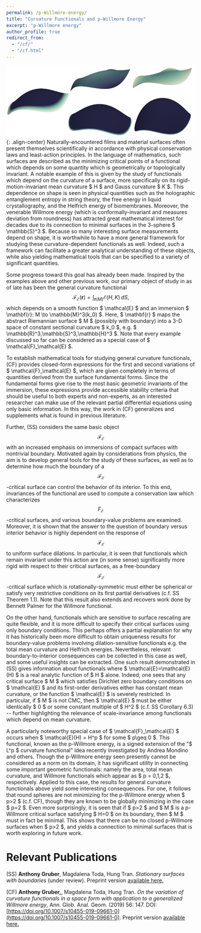 ```yaml
---
permalink: /p-Willmore-energy/
title: "Curvature Functionals and p-Willmore Energy"
excerpt: "p-Willmore energy"
author_profile: true
redirect_from:
  - "/cf/"
  - "/cf.html"
---
```


<script src="scripts/load-mathjax.js" async></script>

![image-center](/images/curvfront.png){: .align-center}
Naturally-encountered films and material surfaces often present themselves scientifically in accordance with physical conservation laws and least-action principles.  In the language of mathematics, such surfaces are described as the minimizing critical points of a functional which depends on some quantity which is geometrically or topologically invariant.  A notable example of this is given by the study of functionals which depend on the curvature of a surface, more specifically on its rigid-motion-invariant mean curvature $ H $ and Gauss curvature $ K $. This dependence on shape is seen in physical quantities such as the holographic entanglement entropy in string theory, the free energy in liquid crystallography, and the Helfrich energy of biomembranes.  Moreover, the venerable Willmore energy (which is conformally-invariant and measures deviation from roundness) has attracted great mathematical interest for decades due to its connection to minimal surfaces in the 3-sphere $ \mathbb{S}^3 $.  Because so many interesting surface measurements depend on shape, it is worthwhile to have a more general framework for studying these curvature-dependent functionals as well.  Indeed, such a framework can facilitate a greater analytical understanding of these objects, while also yielding mathematical tools that can be specified to a variety of significant quantities.

Some progress toward this goal has already been made. Inspired by the examples above and other previous work, our primary object of study in as of late has been the general curvature functional
  $$ \mathcal{F}_\mathcal{E}(\mathbf{r}) = \int_{\mathbf{r}(M)} \mathcal{E}(H,K)\, dS,
    \label{eq:genfunc}
  $$
which depends on a smooth function $ \mathcal{E} $ and an immersion $ \mathbf{r}: M \to \mathbb{M}^3(k_0) $.  Here, $ \mathbf{r} $ maps the abstract Riemannian surface $ M $ (possibly with boundary) into a 3-D space of constant sectional curvature $ k_0 $, e.g. $ \mathbb{R}^3,\mathbb{S}^3,\mathbb{H}^3 $. Note that every example discussed so far can be considered as a special case of $ \mathcal{F}_\mathcal{E} $.

To establish mathematical tools for studying general curvature functionals, (CF) provides closed-form expressions for the first and second variations of $ \mathcal{F}_\mathcal{E} $, which are given completely in terms of quantities derived from the surface fundamental forms.  Since the fundamental forms give rise to the most basic geometric invariants of the immersion, these expressions provide accessible stability criteria that should be useful to both experts and non-experts, as an interested researcher can make use of the relevant partial differential equations using only basic information.  In this way, the work in (CF) generalizes and supplements what is found in previous literature. </p>

Further, (SS) considers the same basic object $$ \mathcal{F}_{\mathcal{E}} $$ with an increased emphasis on immersions of compact surfaces with nontrivial boundary.  Motivated again by considerations from physics, the aim is to develop general tools for the study of these surfaces, as well as to  determine how much the boundary of a $$ \mathcal{F}_\mathcal{E} $$-critical surface can control the behavior of its interior.  To this end, invariances of the functional are used to compute a conservation law which characterizes $$ F_\mathcal{E} $$-critical surfaces, and various boundary-value problems are examined. Moreover, it is shown that the answer to the question of boundary versus interior behavior is highly dependent on the response of $$ \mathcal{F}_\mathcal{E} $$ to uniform surface dilations. In particular, it is seen that functionals which remain invariant under this action are (in some sense) significantly more rigid with respect to their critical surfaces, as a free-boundary $$ \mathcal{F}_\mathcal{E} $$-critical surface which is rotationally-symmetric must either be spherical or satisfy very restrictive conditions on its first partial derivatives (c.f. SS Theorem 1.1).  Note that this result also extends and recovers work done by Bennett Palmer for the Willmore functional.

On the other hand, functionals which are sensitive to surface rescaling are quite flexible, and it is more difficult to specify their critical surfaces using only boundary conditions. This perhaps offers a partial explanation for why it has historically been more difficult to obtain uniqueness results for boundary-value problems involving dilation-sensitive functionals e.g. the total mean curvature and Helfrich energies.  Nevertheless, relevant boundary-to-interior consequences can be collected in this case as well, and some useful insights can be extracted. One such result demonstrated in (SS) gives information about functionals where $ \mathcal{E}=\mathcal{E}(H) $ is a real analytic function of $ H $ alone.  Indeed, one sees that any critical surface $ M $ which satisfies Dirichlet zero boundary conditions on $ \mathcal{E} $ and its first-order derivatives either has constant mean curvature, or the function $ \mathcal{E} $ is severely restricted.  In particular, if $ M $ is not CMC, then $ \mathcal{E} $ must be either identically $ 0 $ or some constant multiple of $ H^2 $ (c.f. SS Corollary 6.3) -- further highlighting the relevance of scale-invariance among functionals which depend on mean curvature.

A particularly noteworthy special case of $ \mathcal{F}_\mathcal{E} $ occurs when $ \mathcal{E}(H) = H^p $ for some $ p\geq 0 $.  This functional, known as the p-Willmore energy, is a signed extension of the "$ L^p $ curvature functional" idea recently investigated by Andrea Mondino and others.  Though the p-Willmore energy seen presently cannot be considered as a norm on its domain, it has significant utility in connecting some important geometric functionals: namely the area, total mean curvature, and Willmore functionals which appear as $ p = 0,1,2 $, respectively.  Applied to this case, the results for general curvature functionals above yield some interesting consequences.  For one, it follows that round spheres are not minimizing for the p-Willmore energy when $ p>2 $ (c.f. CF), though they are known to be globally minimizing in the case $ p=2 $.  Even more surprisingly, it is seen that if $ p>2 $ and $ M $ is a p-Willmore critical surface satisfying $ H=0 $ on its boundary, then $ M $ must in fact be minimal.  This shows that there can be no closed p-Willmore surfaces when $ p>2 $, and yields a connection to minimal surfaces that is worth exploring in future work.

Relevant Publications
======
(SS) <b>Anthony Gruber</b>, Magdalena Toda, Hung Tran.  <i>Stationary surfaces with boundaries</i> (under review).  Preprint version [available here.](https://arxiv.org/abs/1912.07103)

(CF) <b>Anthony Gruber,</b>, Magdalena Toda, Hung Tran.  <i>On the variation of curvature functionals in a space form with application to a generalized Willmore energy</i>, Ann. Glob. Anal. Geom. (2019) 56: 147.  DOI:[https://doi.org/10.1007/s10455-019-09661-0](https://doi.org/10.1007/s10455-019-09661-0).  Preprint version [available here.](https://arxiv.org/abs/1905.01759)
